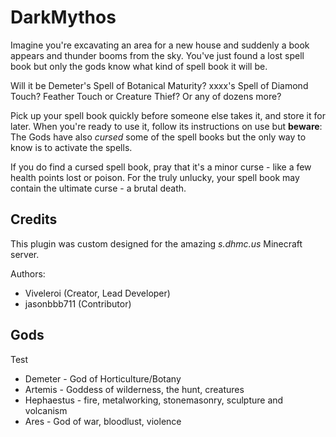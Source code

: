# DarkMythos

Imagine you're excavating an area for a new house and suddenly a book appears and thunder booms from the sky. You've just found a lost spell book but only the gods know what kind of spell book it will be.

Will it be Demeter's Spell of Botanical Maturity? xxxx's Spell of Diamond Touch? Feather Touch or Creature Thief? Or any of dozens more?

Pick up your spell book quickly before someone else takes it, and store it for later. When you're ready to use it, follow its instructions on use but **beware**: The Gods have also *cursed* some of the spell books but the only way to know is to activate the spells. 

If you do find a cursed spell book, pray that it's a minor curse - like a few health points lost or poison. For the truly unlucky, your spell book may contain the ultimate curse - a brutal death. 

## Credits

This plugin was custom designed for the amazing *s.dhmc.us* Minecraft server.

Authors:

- Viveleroi (Creator, Lead Developer)
- jasonbbb711 (Contributor)

## Gods

Test

- Demeter - God of Horticulture/Botany
- Artemis - Goddess of wilderness, the hunt, creatures
- Hephaestus - fire, metalworking, stonemasonry, sculpture and volcanism
- Ares - God of war, bloodlust, violence


